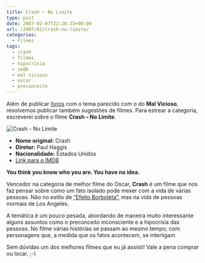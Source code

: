 ```yaml
---
title: Crash – No Limite
type: post
date: 2007-02-07T22:26:33+00:00
url: /2007/02/crash-no-limite/
categorias:
  - Filmes
tags:
  - crash
  - filmes
  - hipocrisia
  - imdb
  - mal vicioso
  - oscar
  - preconceito
---
```


Além de publicar [livros][1] com o tema parecido com o do **Mal Vicioso**, resolvemos publicar também sugestões de filmes. Para estrear a categoria, escreverei sobre o filme **Crash – No Limite**.

![Crash - No Limite](/wp-content/uploads/2007/01/crash.jpg)

- **Nome original:** Crash
- **Diretor:** Paul Haggis
- **Nacionalidade:** Estados Unidos
- [Link para o IMDB][2]

**You think you know who you are. You have no idea.**

Vencedor na categoria de melhor filme do Oscar, **Crash** é um filme que nos faz pensar sobre como um fato isolado pode mexer com a vida de várias pessoas. Não no estilo de [“Efeito Borboleta”][3], mas na vida de pessoas normais de Los Angeles.

A temática é um pouco pesada, abordando de maneira muito interessante alguns assuntos como o preconceito inconsciente e a hipocrisia das pessoas. No filme várias histórias se passam ao mesmo tempo; com personagens que, a medida que os fatos acontecem, se interligam.

Sem dúvidas um dos melhores filmes que eu já assisti! Vale a pena comprar ou locar. ;-)

[1]: /categorias/mal-vicioso/livros
[2]: http://www.imdb.com/title/tt0375679/
[3]: http://www.imdb.com/title/tt0289879/
